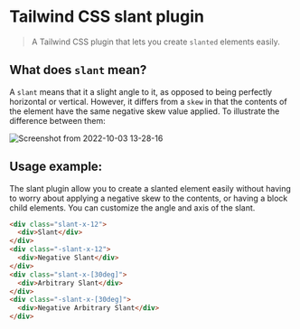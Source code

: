 # Tailwind CSS slant plugin

> A Tailwind CSS plugin that lets you create `slanted` elements easily.

## What does `slant` mean?

A `slant` means that it a slight angle to it, as opposed to being perfectly horizontal or vertical. However, it differs
from a `skew` in that the contents of the element have the same negative skew value applied. To illustrate the difference between them:

![Screenshot from 2022-10-03 13-28-16](https://user-images.githubusercontent.com/808734/193566289-12b3e010-8dbc-4318-bf3d-c79a7863e525.png)

## Usage example:

The slant plugin allow you to create a slanted element easily without having to worry about applying a negative skew to
the contents, or having a block child elements. You can customize the angle and axis of the slant.

```html
<div class="slant-x-12">
  <div>Slant</div>
</div>
<div class="-slant-x-12">
  <div>Negative Slant</div>
</div>
<div class="slant-x-[30deg]">
  <div>Arbitrary Slant</div>
</div>
<div class="-slant-x-[30deg]">
  <div>Negative Arbitrary Slant</div>
</div>
```

